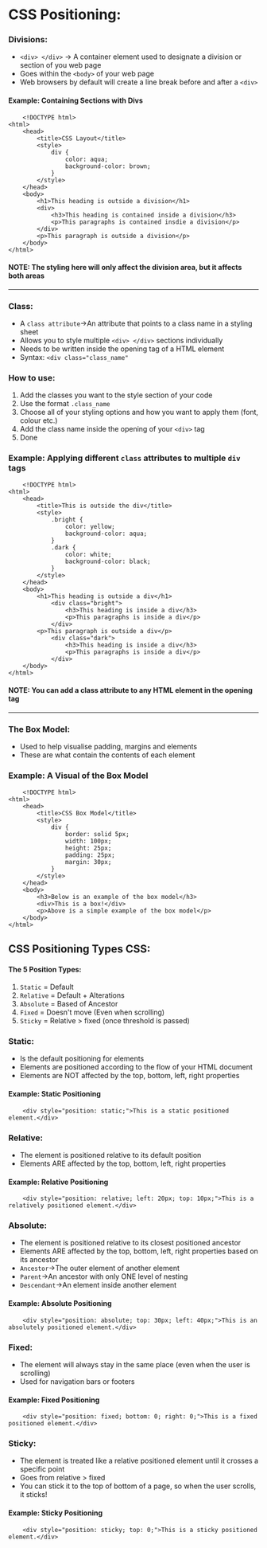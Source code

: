 # CSS Positioning:

### Divisions:
- `<div> </div>` → A container element used to designate a division or section of you web page
- Goes within the `<body>` of your web page
- Web browsers by default will create a line break before and after a `<div>` 

#### Example: Containing Sections with Divs
```
    <!DOCTYPE html>
<html>
    <head>
        <title>CSS Layout</title>
        <style>
            div {
                color: aqua;
                background-color: brown;
            }
        </style>
    </head>
    <body>
        <h1>This heading is outside a division</h1>
        <div>
            <h3>This heading is contained inside a division</h3>
            <p>This paragraphs is contained insdie a division</p>
        </div>
        <p>This paragraph is outside a division</p>
    </body>
</html>
```
#### NOTE: The styling here will only affect the division area, but it affects both areas
---
### Class:
- A `class attribute`→An attribute that points to a class name in a styling sheet  
- Allows you to style multiple `<div> </div>` sections individually
- Needs to be written inside the opening tag of a HTML element
- Syntax: `<div class="class_name"` 
 
### How to use:
1. Add the classes you want to the style section of your code
2. Use the format `.class_name` 
3. Choose all of your styling options and how you want to apply them (font, colour etc.)
4. Add the class name inside the opening of your `<div>` tag
5. Done

### Example: Applying different `class` attributes to multiple `div` tags
```
    <!DOCTYPE html>
<html>
    <head>
        <title>This is outside the div</title>
        <style>
            .bright {
                color: yellow;
                background-color: aqua;
            }
            .dark {
                color: white;
                background-color: black;
            }
        </style>
    </head>
    <body>
        <h1>This heading is outside a div</h1>
            <div class="bright">
                <h3>This heading is inside a div</h3>
                <p>This paragraphs is inside a div</p>
            </div>
        <p>This paragraph is outside a div</p>
            <div class="dark">
                <h3>This heading is inside a div</h3>
                <p>This paragraphs is inside a div</p>
            </div>
    </body>
</html>
```
#### NOTE: You can add a class attribute to any HTML element in the opening tag
---
### The Box Model:
- Used to help visualise padding, margins and elements
- These are what contain the contents of each element

### Example: A Visual of the Box Model
```
    <!DOCTYPE html>
<html>
    <head>
        <title>CSS Box Model</title>
        <style>
            div {
                border: solid 5px;
                width: 100px; 
                height: 25px;
                padding: 25px;
                margin: 30px;
            }
        </style>
    </head>
    <body>
        <h3>Below is an example of the box model</h3>
        <div>This is a box!</div>
        <p>Above is a simple example of the box model</p>
    </body>
</html>
```

## CSS Positioning Types CSS:

#### The 5 Position Types:
1. `Static` = Default
2. `Relative` = Default + Alterations
3. `Absolute` = Based of Ancestor
4. `Fixed` = Doesn't move (Even when scrolling)
5. `Sticky` = Relative > fixed (once threshold is passed)

### Static:
- Is the default positioning for elements
- Elements are positioned according to the flow of your HTML document
- Elements are NOT affected by the top, bottom, left, right properties

#### Example: Static Positioning
```
    <div style="position: static;">This is a static positioned element.</div>
```

### Relative: 
- The element is positioned relative to its default position
- Elements ARE affected by the top, bottom, left, right properties
 
#### Example: Relative Positioning
```
    <div style="position: relative; left: 20px; top: 10px;">This is a relatively positioned element.</div>
```
 
### Absolute:
- The element is positioned relative to its closest positioned ancestor
- Elements ARE affected by the top, bottom, left, right properties based on its ancestor
- `Ancestor`→The outer element of  another element
- `Parent`→An ancestor with only ONE level of nesting
- `Descendant`→An element inside another element
 
#### Example: Absolute Positioning
```
    <div style="position: absolute; top: 30px; left: 40px;">This is an absolutely positioned element.</div>
```
 
### Fixed:
- The element will always stay in the same place (even when the user is scrolling)
- Used for navigation bars or footers

#### Example: Fixed Positioning
```
    <div style="position: fixed; bottom: 0; right: 0;">This is a fixed positioned element.</div>
```
 
### Sticky:
- The element is treated like a relative positioned element until it crosses a specific point
- Goes from relative > fixed
- You can stick it to the top of bottom of a page, so when the user scrolls, it sticks!
 
#### Example: Sticky Positioning
```
    <div style="position: sticky; top: 0;">This is a sticky positioned element.</div>
```
